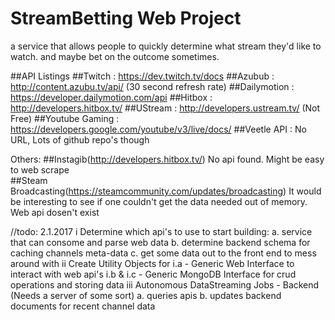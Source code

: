 # StreamBetting Web Project

a service that allows people to quickly determine what stream they'd like to watch.
and maybe bet on the outcome sometimes. 

##API Listings
##Twitch			: https://dev.twitch.tv/docs 
##Azubub 			: http://content.azubu.tv/api/ 
(30 second refresh rate)
##Dailymotion		: https://developer.dailymotion.com/api
##Hitbox 			: http://developers.hitbox.tv/
##UStream			: http://developers.ustream.tv/
(Not Free)
##Youtube Gaming	: https://developers.google.com/youtube/v3/live/docs/
##Veetle API		: No URL, Lots of github repo's though 

Others: 
##Instagib(http://developers.hitbox.tv/)
No api found. Might be easy to web scrape  
##Steam Broadcasting(https://steamcommunity.com/updates/broadcasting)
It would be interesting to see if one couldn't get the data needed out of memory. Web api dosen't exist


//todo: 2.1.2017
i	Determine which api's to use to start building:
		a. service that can consome and parse web data
		b. determine backend schema for caching channels meta-data
		c. get some data out to the front end to mess around with 
ii	Create Utility Objects for 
		i.a - Generic Web Interface to interact with web api's
		i.b & i.c - Generic MongoDB Interface for crud operations and storing data 
iii	Autonomous DataStreaming Jobs - Backend (Needs a server of some sort)
		a. queries apis 
		b. updates backend documents for recent channel data 

		
